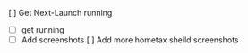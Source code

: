 [ ] Get Next-Launch running
- [ ] get running
- [ ] Add screenshots
[ ] Add more hometax sheild screenshots